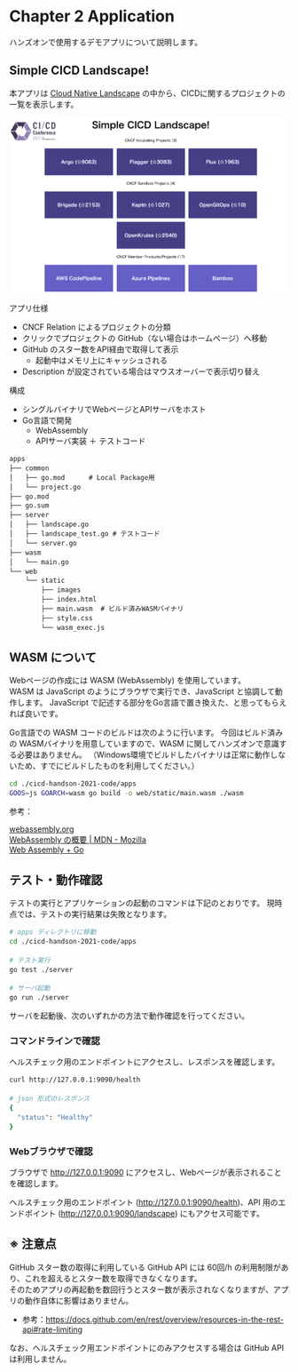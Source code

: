 # Chapter 2 Application

ハンズオンで使用するデモアプリについて説明します。

## Simple CICD Landscape!

本アプリは [Cloud Native Landscape](https://landscape.cncf.io/) の中から、CICDに関するプロジェクトの一覧を表示します。

![app](./images/chapter2/screenshot.png)

アプリ仕様

- CNCF Relation によるプロジェクトの分類
- クリックでプロジェクトの GitHub（ない場合はホームページ）へ移動
- GitHub のスター数をAPI経由で取得して表示
  - 起動中はメモリ上にキャッシュされる
- Description が設定されている場合はマウスオーバーで表示切り替え

構成

- シングルバイナリでWebページとAPIサーバをホスト
- Go言語で開発
  - WebAssembly
  - APIサーバ実装 ＋ テストコード

```txt
apps
├── common
│   ├── go.mod      # Local Package用
│   └── project.go
├── go.mod
├── go.sum
├── server
│   ├── landscape.go
│   ├── landscape_test.go # テストコード
│   └── server.go
├── wasm
│   └── main.go
└── web
    └── static
        ├── images
        ├── index.html
        ├── main.wasm  # ビルド済みWASMバイナリ
        ├── style.css
        └── wasm_exec.js

```

## WASM について

Webページの作成には WASM (WebAssembly) を使用しています。<br/>
WASM は JavaScript のようにブラウザで実行でき、JavaScript と協調して動作します。
JavaScript で記述する部分をGo言語で置き換えた、と思ってもらえれば良いです。

Go言語での WASM コードのビルドは次のように行います。
今回はビルド済みの WASMバイナリを用意していますので、WASM に関してハンズオンで意識する必要はありません。
（Windows環境でビルドしたバイナリは正常に動作しないため、すでにビルドしたものを利用してください。）

```bash
cd ./cicd-handson-2021-code/apps
GOOS=js GOARCH=wasm go build -o web/static/main.wasm ./wasm
```

参考：

[webassembly.org](https://webassembly.org/)<br/>
[WebAssembly の概要 | MDN - Mozilla](https://developer.mozilla.org/ja/docs/WebAssembly)<br/>
[Web Assembly + Go](https://medium.com/@rcougil/web-assembly-go-d01bbfc004cc)

## テスト・動作確認

テストの実行とアプリケーションの起動のコマンドは下記のとおりです。
現時点では、テストの実行結果は失敗となります。

```bash
# apps ディレクトリに移動
cd ./cicd-handson-2021-code/apps

# テスト実行
go test ./server

# サーバ起動
go run ./server
```

サーバを起動後、次のいずれかの方法で動作確認を行ってください。

### コマンドラインで確認

ヘルスチェック用のエンドポイントにアクセスし、レスポンスを確認します。

```bash
curl http://127.0.0.1:9090/health

# json 形式のレスポンス
{
  "status": "Healthy"
}
```

### Webブラウザで確認

ブラウザで <http://127.0.0.1:9090> にアクセスし、Webページが表示されることを確認します。

ヘルスチェック用のエンドポイント (<http://127.0.0.1:9090/health>)、API 用のエンドポイント (<http://127.0.0.1:9090/landscape>) にもアクセス可能です。

## ※ 注意点

GitHub スター数の取得に利用している GitHub API には 60回/h の利用制限があり、これを超えるとスター数を取得できなくなります。<br/>
そのためアプリの再起動を数回行うとスター数が表示されなくなりますが、アプリの動作自体に影響はありません。

- 参考：<https://docs.github.com/en/rest/overview/resources-in-the-rest-api#rate-limiting>

なお、ヘルスチェック用エンドポイントにのみアクセスする場合は GitHub API は利用しません。
